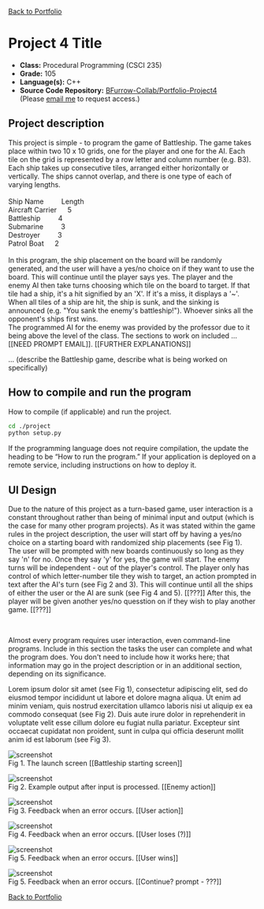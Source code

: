 [Back to Portfolio](./)

Project 4 Title
===============

-   **Class:** Procedural Programming (CSCI 235)
-   **Grade:** 105
-   **Language(s):** C++
-   **Source Code Repository:** [BFurrow-Collab/Portfolio-Project4](https://github.com/BFurrow-Collab/Portfolio-Project4)  
    (Please [email me](mailto:BPFurrow@csustudent.net?subject=GitHub%20Access) to request access.)

## Project description

This project is simple - to program the game of Battleship. 
The game takes place within two 10 x 10 grids, one for the player and one for the AI. Each tile on the grid is represented by a row letter and column number (e.g. B3). Each ship takes up consecutive tiles, arranged either horizontally or vertically. The ships cannot overlap, and there is one type of each of varying lengths. 
<br/><br/>
Ship Name	&emsp;&emsp;        Length<br/>
Aircraft Carrier &emsp;   5<br/>
Battleship	 &emsp;&emsp;       4<br/>
Submarine	 &emsp;&emsp;       3<br/>
Destroyer	  &emsp;&emsp;      3<br/>
Patrol Boat	  &emsp;      2<br/>
<br/>
In this program, the ship placement on the board will be randomly generated, and the user will have a yes/no choice on if they want to use the board. This will continue until the player says yes. The player and the enemy AI then take turns choosing which tile on the board to target. If that tile had a ship, it's a hit signified by an 'X'. If it's a miss, it displays a '~'. When all tiles of a ship are hit, the ship is sunk, and the sinking is announced (e.g. "You sank the enemy's battleship!"). Whoever sinks all the opponent's ships first wins.
<br/>
The programmed AI for the enemy was provided by the professor due to it being above the level of the class. The sections to work on included ... [[NEED PROMPT EMAIL]]. [[FURTHER EXPLANATIONS]] 

... (describe the Battleship game, describe what is being worked on specifically)

## How to compile and run the program

How to compile (if applicable) and run the project.

```bash
cd ./project
python setup.py
```

If the programming language does not require compilation, the update the heading to be “How to run the program.” If your application is deployed on a remote service, including instructions on how to deploy it.

## UI Design

Due to the nature of this project as a turn-based game, user interaction is a constant throughout rather than being of minimal input and output (which is the case for many other program projects). As it was stated within the game rules in the project description, the user will start off by having a yes/no choice on a starting board with randomized ship placements (see Fig 1). The user will be prompted with new boards continuously so long as they say 'n' for no. Once they say 'y' for yes, the game will start. The enemy turns will be independent - out of the player's control. The player only has control of which letter-number tile they wish to target, an action prompted in text after the AI's turn (see Fig 2 and 3). This will continue until all the ships of either the user or the AI are sunk (see Fig 4 and 5). [[???]] After this, the player will be given another yes/no quesstion on if they wish to play another game. [[???]]

<br/>


Almost every program requires user interaction, even command-line programs. Include in this section the tasks the user can complete and what the program does. You don't need to include how it works here; that information may go in the project description or in an additional section, depending on its significance.

Lorem ipsum dolor sit amet (see Fig 1), consectetur adipiscing elit, sed do eiusmod tempor incididunt ut labore et dolore magna aliqua. Ut enim ad minim veniam, quis nostrud exercitation ullamco laboris nisi ut aliquip ex ea commodo consequat (see Fig 2). Duis aute irure dolor in reprehenderit in voluptate velit esse cillum dolore eu fugiat nulla pariatur. Excepteur sint occaecat cupidatat non proident, sunt in culpa qui officia deserunt mollit anim id est laborum (see Fig 3).

![screenshot](images/dummy_thumbnail.jpg)  
Fig 1. The launch screen [[Battleship starting screen]]

![screenshot](images/dummy_thumbnail.jpg)  
Fig 2. Example output after input is processed. [[Enemy action]]

![screenshot](images/dummy_thumbnail.jpg)  
Fig 3. Feedback when an error occurs. [[User action]]

![screenshot](images/dummy_thumbnail.jpg)  
Fig 4. Feedback when an error occurs. [[User loses (?)]]

![screenshot](images/dummy_thumbnail.jpg)  
Fig 5. Feedback when an error occurs. [[User wins]]

![screenshot](images/dummy_thumbnail.jpg)  
Fig 5. Feedback when an error occurs. [[Continue? prompt - ???]]

[Back to Portfolio](./)
